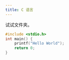 ```yaml
---
title: C 语言
---
```


试试文件夹。
```c
#include <stdio.h>
int main() {
    printf("Hello World");
    return 0;
}
```